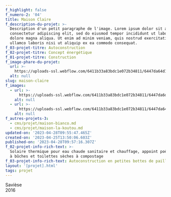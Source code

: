 ```yaml
---
f_highlight: false
f_numero-2: '04'
title: Maison Claire
f_description-du-projet: >-
  Description d'un petit paragraphe de l'image. Lorem ipsum dolor sit amet,
  consectetur adipiscing elit, sed do eiusmod tempor incididunt ut labore et
  dolore magna aliqua. Ut enim ad minim veniam, quis nostrud exercitation
  ullamco laboris nisi ut aliquip ex ea commodo consequat.
f_03-projet-titre: Autoconstruction
f_02-projet-titre: Concept énergétique
f_01-projet-titre: Construction
f_image-phare-du-projet:
  url: >-
    https://uploads-ssl.webflow.com/6411b33a83bdc1e072b34811/6447da64d1227f93e254fde0_DSC_1385.jpg
  alt: null
slug: maison-claire
f_images:
  - url: >-
      https://uploads-ssl.webflow.com/6411b33a83bdc1e072b34811/6447da6de1b85e69d5d37017_DSC_1384.jpg
    alt: null
  - url: >-
      https://uploads-ssl.webflow.com/6411b33a83bdc1e072b34811/6447da64d1227f93e254fde0_DSC_1385.jpg
    alt: null
f_autres-projets-3:
  - cms/projet/maison-bianco.md
  - cms/projet/maison-la-koutou.md
updated-on: '2023-04-28T09:55:47.465Z'
created-on: '2023-04-25T13:50:06.603Z'
published-on: '2023-04-28T09:57:16.307Z'
f_02-projet-info-rich-text: >-
  Solaire thermique pour eau chaude sanitaire et chauffage, appoint poêle hydrau
  à bûches et toilettes sèches à compostage
f_03-projet-info-rich-text: Autoconstruction en petites bottes de paille de la région
layout: '[projet].html'
tags: projet
---
```


Savièse  
2016
